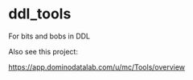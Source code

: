 # ddl_tools
For bits and bobs in DDL

Also see this project:

https://app.dominodatalab.com/u/mc/Tools/overview
